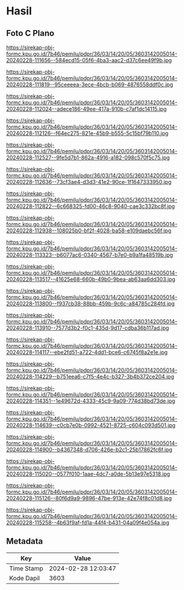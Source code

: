 # Hasil

## Foto C Plano

https://sirekap-obj-formc.kpu.go.id/7b46/pemilu/pdpr/36/03/14/20/05/3603142005014-20240228-111656--584ecd15-05f6-4ba3-aac2-d37c6ee49f9b.jpg

https://sirekap-obj-formc.kpu.go.id/7b46/pemilu/pdpr/36/03/14/20/05/3603142005014-20240228-111819--95ceeeea-3ece-4bcb-b069-4876558ddf0c.jpg

https://sirekap-obj-formc.kpu.go.id/7b46/pemilu/pdpr/36/03/14/20/05/3603142005014-20240228-112024--adece186-49ee-417a-910b-c7af1dc14115.jpg

https://sirekap-obj-formc.kpu.go.id/7b46/pemilu/pdpr/36/03/14/20/05/3603142005014-20240228-112126--f64ec275-821e-45b9-b555-5c15bf79b110.jpg

https://sirekap-obj-formc.kpu.go.id/7b46/pemilu/pdpr/36/03/14/20/05/3603142005014-20240228-112527--9fe5d7b1-862a-4916-a182-098c570f5c75.jpg

https://sirekap-obj-formc.kpu.go.id/7b46/pemilu/pdpr/36/03/14/20/05/3603142005014-20240228-112636--73cf3ae4-d3d3-41e2-90ce-1f1647333950.jpg

https://sirekap-obj-formc.kpu.go.id/7b46/pemilu/pdpr/36/03/14/20/05/3603142005014-20240228-112822--6c668325-fd00-46c8-9040-cae3c332bc8f.jpg

https://sirekap-obj-formc.kpu.go.id/7b46/pemilu/pdpr/36/03/14/20/05/3603142005014-20240228-112938--108025b0-bf2f-4028-ba58-e109daebc56f.jpg

https://sirekap-obj-formc.kpu.go.id/7b46/pemilu/pdpr/36/03/14/20/05/3603142005014-20240228-113323--b6077ac6-0340-4567-b7e0-b9a1fa48519b.jpg

https://sirekap-obj-formc.kpu.go.id/7b46/pemilu/pdpr/36/03/14/20/05/3603142005014-20240228-113517--41625e68-660b-49b0-9bea-ab63aa6dd303.jpg

https://sirekap-obj-formc.kpu.go.id/7b46/pemilu/pdpr/36/03/14/20/05/3603142005014-20240228-113800--f937cb38-88bb-459b-9c6c-a84785c284fd.jpg

https://sirekap-obj-formc.kpu.go.id/7b46/pemilu/pdpr/36/03/14/20/05/3603142005014-20240228-113910--7577d3b2-f0c1-435d-9d17-cdba36b117ad.jpg

https://sirekap-obj-formc.kpu.go.id/7b46/pemilu/pdpr/36/03/14/20/05/3603142005014-20240228-114117--ebe2fd51-a722-4dd1-bce6-c6745f8a2e1e.jpg

https://sirekap-obj-formc.kpu.go.id/7b46/pemilu/pdpr/36/03/14/20/05/3603142005014-20240228-114229--b751eea6-c7f5-4e4c-b327-3b4b372ce204.jpg

https://sirekap-obj-formc.kpu.go.id/7b46/pemilu/pdpr/36/03/14/20/05/3603142005014-20240228-114351--1e49672d-4333-45c9-9a09-774d38bd73de.jpg

https://sirekap-obj-formc.kpu.go.id/7b46/pemilu/pdpr/36/03/14/20/05/3603142005014-20240228-114639--c0cb7e0b-0992-4521-8725-c604c093d501.jpg

https://sirekap-obj-formc.kpu.go.id/7b46/pemilu/pdpr/36/03/14/20/05/3603142005014-20240228-114900--b4367348-d706-426e-b2c1-25b17862fc6f.jpg

https://sirekap-obj-formc.kpu.go.id/7b46/pemilu/pdpr/36/03/14/20/05/3603142005014-20240228-115020--0577f010-1aae-4dc7-a0de-5b13e97e5318.jpg

https://sirekap-obj-formc.kpu.go.id/7b46/pemilu/pdpr/36/03/14/20/05/3603142005014-20240228-115126--80f6d9a9-9896-47be-913e-42e74f8c01d8.jpg

https://sirekap-obj-formc.kpu.go.id/7b46/pemilu/pdpr/36/03/14/20/05/3603142005014-20240228-115258--4b63f9af-fd1a-44f4-b431-04a09f4e054a.jpg


## Metadata

| Key        | Value               |
| ---------- | ------------------- |
| Time Stamp | 2024-02-28 12:03:47 |
| Kode Dapil | 3603                |



